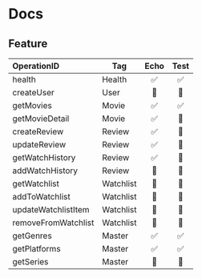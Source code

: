 # Docs

## Feature

| OperationID         | Tag       | Echo | Test |
| :------------------ | --------- | :--: | :--: |
| health              | Health    |  ✅  |  ✅  |
| createUser          | User      |  🚧  |  🚧  |
| getMovies           | Movie     |  ✅  |  ✅  |
| getMovieDetail      | Movie     |  ✅  |  🚧  |
| createReview        | Review    |  ✅  |  🚧  |
| updateReview        | Review    |  ✅  |  🚧  |
| getWatchHistory     | Review    |  ✅  |  🚧  |
| addWatchHistory     | Review    |  🚧  |  🚧  |
| getWatchlist        | Watchlist |  🚧  |  🚧  |
| addToWatchlist      | Watchlist |  🚧  |  🚧  |
| updateWatchlistItem | Watchlist |  🚧  |  🚧  |
| removeFromWatchlist | Watchlist |  🚧  |  🚧  |
| getGenres           | Master    |  ✅  |  ✅  |
| getPlatforms        | Master    |  ✅  |  ✅  |
| getSeries           | Master    |  🚧  |  🚧  |
